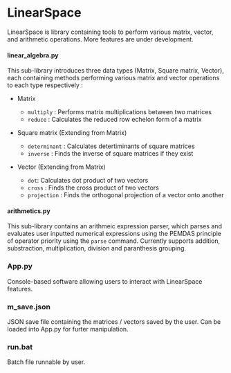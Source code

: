 # LinearSpace
LinearSpace is library containing tools to perform various matrix, vector, and arithmetic operations. More features are under development.

#### linear_algebra.py

This sub-library introduces three data types (Matrix, Square matrix, Vector), each containing methods performing various matrix and vector operations to each type respectively :

* Matrix
  * `multiply` : Performs matrix multiplications between two matrices
  * `reduce` : Calculates the reduced row echelon form of a matrix
    
* Square matrix (Extending from Matrix)
  * `determinant` : Calculates detertiminants of square matrices
  * `inverse` : Finds the inverse of square matrices if they exist
    
* Vector (Extending from Matrix)
  * `dot`: Calculates dot product of two vectors
  * `cross` : Finds the cross product of two vectors
  * `projection` : Finds the orthogonal projection of a vector onto another

#### arithmetics.py

This sub-library contains an arithmeic expression parser, which parses and evaluates user inputted numerical expressions using the PEMDAS principle of operator priority using the `parse` command. Currently supports addition, substraction, multiplication, division and paranthesis grouping.

### App.py
Console-based software allowing users to interact with LinearSpace features.

### m_save.json
JSON save file containing the matrices / vectors saved by the user. Can be loaded into App.py for furter manipulation.

### run.bat
Batch file runnable by user.
